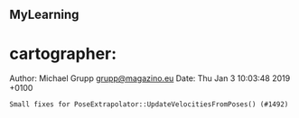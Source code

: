 ## MyLearning

# cartographer:
Author: Michael Grupp <grupp@magazino.eu>
Date:   Thu Jan 3 10:03:48 2019 +0100

    Small fixes for PoseExtrapolator::UpdateVelocitiesFromPoses() (#1492)